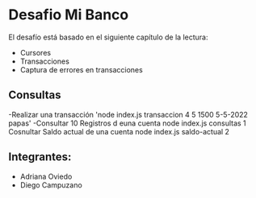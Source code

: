 # Desafio Mi Banco
El desafío está basado en el siguiente capítulo de la lectura:
- Cursores
- Transacciones
- Captura de errores en transacciones
## Consultas
-Realizar una transacción
'node index.js transaccion 4  5 1500 5-5-2022 papas'
-Consultar 10 Registros d euna cuenta
node index.js consultas 1
Cosnultar Saldo actual de una cuenta
node index.js saldo-actual 2
## Integrantes:
- Adriana Oviedo
- Diego Campuzano
